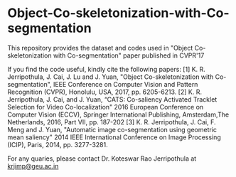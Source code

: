 # Object-Co-skeletonization-with-Co-segmentation
This repository provides the dataset and codes used in "Object Co-skeletonization with Co-segmentation" paper published in CVPR'17


If you find the code useful, kindly cite the following papers:
[1] K. R. Jerripothula, J. Cai, J. Lu and J. Yuan, "Object Co-skeletonization with Co-segmentation", IEEE Conference on Computer Vision and Pattern Recognition (CVPR), Honolulu, USA, 2017, pp. 6205-6213.
[2] K. R. Jerripothula, J. Cai, and J. Yuan, “CATS: Co-saliency Activated Tracklet Selection for Video Co-localization" 2016 European Conference on Computer Vision (ECCV), Springer International Publishing, Amsterdam,The Netherlands, 2016,  Part VII, pp. 187-202
[3] K. R. Jerripothula, J. Cai, F. Meng and J. Yuan, "Automatic image co-segmentation using geometric mean saliency" 2014 IEEE International Conference on Image Processing (ICIP), Paris, 2014, pp. 3277-3281.


For any quaries, please contact Dr. Koteswar Rao Jerripothula at krjimp@geu.ac.in
